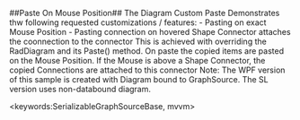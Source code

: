 ##Paste On Mouse Position##
The Diagram Custom Paste Demonstrates thw following requested customizations / features:
	- Pasting on exact Mouse Position
	- Pasting connection on hovered Shape Connector attaches the coonnection to the connector
This is achieved with overriding the RadDiagram and its Paste() method. 
On paste the copied items are pasted on the Mouse Position. If the Mouse is above a Shape Connector, the copied Connections are attached to this connector 
Note: The WPF version of this sample is created with Diagram bound to GraphSource. The SL version uses non-databound diagram.

<keywords:SerializableGraphSourceBase, mvvm>
